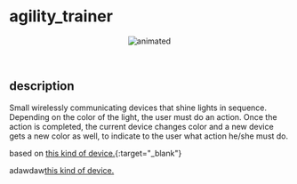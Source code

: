 # agility_trainer

<p align="center">
  <img src="https://user-images.githubusercontent.com/44078452/112398594-4ea78b80-8ce3-11eb-8e08-b5a89963784e.gif" alt="animated" />
</p>
<br>

## description
Small wirelessly communicating devices that shine lights in sequence. Depending on the color of the light, the user must do an action. Once the action is completed, the current device changes color and a new device gets a new color as well, to indicate to the user what action he/she must do.

based on [this kind of device.](https://www.youtube.com/watch?v=AvRM1_2BJDQ){:target="_blank"}

adawdaw[this kind of device.](https://www.youtube.com/watch?v=AvRM1_2BJDQ)
